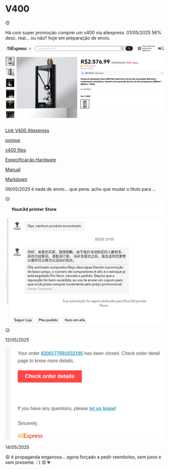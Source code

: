 # V400
:heart_eyes:

Há com super promoção comprei um v400 via aliexpress. 01/05/2025
56% desc. real... ou não? hoje em preparação de envio.

![compraatual](compra.png)

[Link V400 Aliexpress](https://pt.aliexpress.com/item/1005008874607143.html?spm=a2g0o.order_list.order_list_main.5.4b9ecaa4ZW68mv&gatewayAdapt=glo2bra"Link")


[porque](GitHubFLSunV400.md)

[v400 files](linksV400.md)

[Especificação Hardware](HardwareFLSunV400.md)

[Manual](https://github.com/eeichhorn/Flsun-v400/blob/main/original-v400-USB-files/FlsunV400%20English%20Instruction%20Manual.pdf "Manual.Pdf")



[Markdown](https://docs.github.com/pt/get-started/writing-on-github/getting-started-with-writing-and-formatting-on-github/basic-writing-and-formatting-syntax "Markdownlink")


09/05/2025 é nada de envio... que pena. acho que mudar o titulo para ...

:disappointed_relieved:
![Resposta Vendedor](resposta.png)
:disappointed_relieved:

12/05/2025

![Resposta Aliexpress](closeorder.png)

14/05/2025


:rage: 
é propaganda enganosa... agora forçado a pedir reembolso, sem juros e sem presente. :´( 
:rage:
:broken_heart:
